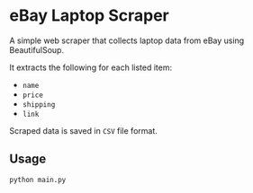 # eBay Laptop Scraper

A simple web scraper that collects laptop data from eBay using BeautifulSoup.

It extracts the following for each listed item:
- `name`
- `price`
- `shipping`
- `link`

Scraped data is saved in `CSV` file format.

## Usage

```bash
python main.py
